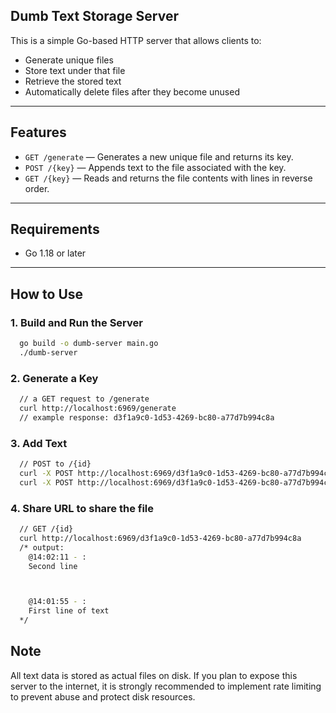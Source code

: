 ## Dumb Text Storage Server

This is a simple Go-based HTTP server that allows clients to:
- Generate unique files
- Store text under that file
- Retrieve the stored text
- Automatically delete files after they become unused

---

##  Features

- `GET /generate` — Generates a new unique file and returns its key.
- `POST /{key}` — Appends text to the file associated with the key.
- `GET /{key}` — Reads and returns the file contents with lines in reverse order.

---

##  Requirements

- Go 1.18 or later

---

## How to Use

### 1. **Build and Run the Server**

```bash
  go build -o dumb-server main.go
  ./dumb-server
```
### 2. **Generate a Key**
```bash
  // a GET request to /generate
  curl http://localhost:6969/generate
  // example response: d3f1a9c0-1d53-4269-bc80-a77d7b994c8a
```

### 3. **Add Text**
```bash
  // POST to /{id}
  curl -X POST http://localhost:6969/d3f1a9c0-1d53-4269-bc80-a77d7b994c8a -d "First line of text"
  curl -X POST http://localhost:6969/d3f1a9c0-1d53-4269-bc80-a77d7b994c8a -d "Second line"
```

### 4. **Share URL to share the file**

```bash
  // GET /{id}
  curl http://localhost:6969/d3f1a9c0-1d53-4269-bc80-a77d7b994c8a
  /* output:
    @14:02:11 - :
    Second line



    @14:01:55 - :
    First line of text
  */
```

## Note
All text data is stored as actual files on disk.
If you plan to expose this server to the internet, it is strongly recommended to implement rate limiting to prevent abuse and protect disk resources.
